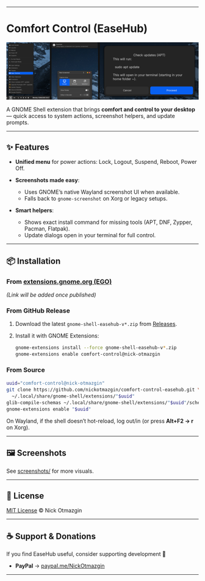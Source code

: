
---

# Comfort Control (EaseHub)

![EaseHub Screenshot](screenshots/easehub_showcase_final.png)

A GNOME Shell extension that brings **comfort and control to your desktop** — quick access to system actions, screenshot helpers, and update prompts.

---

## ✨ Features

* **Unified menu** for power actions: Lock, Logout, Suspend, Reboot, Power Off.
* **Screenshots made easy**:

  * Uses GNOME’s native Wayland screenshot UI when available.
  * Falls back to `gnome-screenshot` on Xorg or legacy setups.
* **Smart helpers**:

  * Shows exact install command for missing tools (APT, DNF, Zypper, Pacman, Flatpak).
  * Update dialogs open in your terminal for full control.

---

## 📦 Installation

### From [extensions.gnome.org (EGO)](https://extensions.gnome.org/)

*(Link will be added once published)*

### From GitHub Release

1. Download the latest `gnome-shell-easehub-v*.zip` from [Releases](https://github.com/nickotmazgin/comfort-control-easehub/releases).
2. Install it with GNOME Extensions:

   ```bash
   gnome-extensions install --force gnome-shell-easehub-v*.zip
   gnome-extensions enable comfort-control@nick-otmazgin
   ```

### From Source

```bash
uuid="comfort-control@nick-otmazgin"
git clone https://github.com/nickotmazgin/comfort-control-easehub.git \
  ~/.local/share/gnome-shell/extensions/"$uuid"
glib-compile-schemas ~/.local/share/gnome-shell/extensions/"$uuid"/schemas
gnome-extensions enable "$uuid"
```

On Wayland, if the shell doesn’t hot-reload, log out/in (or press **Alt+F2 → r** on Xorg).

---

## 🖼 Screenshots

See [screenshots/](screenshots/) for more visuals.

---

## 📝 License

[MIT License](LICENSE) © Nick Otmazgin

---

## ☕ Support & Donations

If you find EaseHub useful, consider supporting development 💙

* **PayPal** → [paypal.me/NickOtmazgin](https://www.paypal.me/NickOtmazgin)

---

